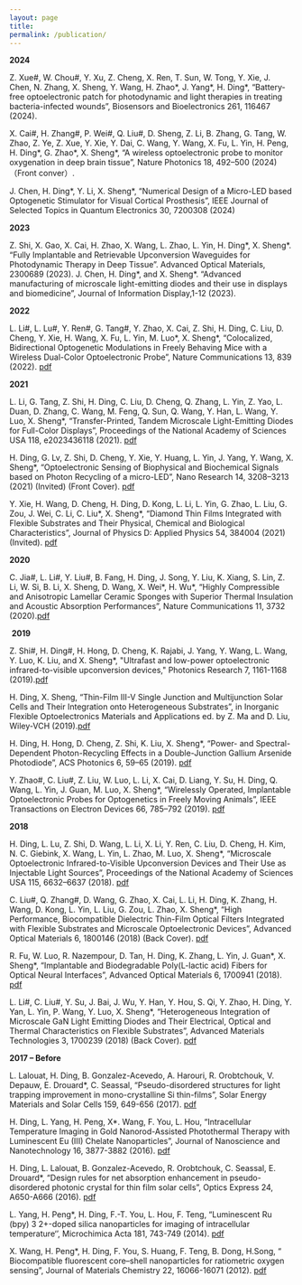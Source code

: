 ```yaml
---
layout: page
title: 
permalink: /publication/
---
```


**2024**

Z. Xue#, W. Chou#, Y. Xu, Z. Cheng, X. Ren, T. Sun, W. Tong, Y. Xie, J. Chen, N. Zhang, X. Sheng, Y. Wang, H. Zhao*, J. Yang*, H. Ding*, “Battery-free optoelectronic patch for photodynamic and light therapies in treating bacteria-infected wounds”, Biosensors and Bioelectronics 261, 116467 (2024).

X. Cai#, H. Zhang#, P. Wei#, Q. Liu#, D. Sheng, Z. Li, B. Zhang, G. Tang, W. Zhao, Z. Ye, Z. Xue, Y. Xie, Y. Dai, C. Wang, Y. Wang, X. Fu, L. Yin, H. Peng, H. Ding*, G. Zhao*, X. Sheng*, “A wireless optoelectronic probe to monitor oxygenation in deep brain tissue”, Nature Photonics 18, 492–500 (2024) （Front conver）.

J. Chen, H. Ding*, Y. Li, X. Sheng*, “Numerical Design of a Micro-LED based Optogenetic Stimulator for Visual Cortical Prosthesis”, IEEE Journal of Selected Topics in Quantum Electronics 30, 7200308 (2024)

**2023**

Z. Shi, X. Gao, X. Cai, H. Zhao, X. Wang, L. Zhao, L. Yin, H. Ding*, X. Sheng*. “Fully Implantable and Retrievable Upconversion Waveguides for Photodynamic Therapy in Deep Tissue”. Advanced Optical Materials, 2300689 (2023).
J. Chen, H. Ding*, and X. Sheng*. “Advanced manufacturing of microscale light-emitting diodes and their use in displays and biomedicine”, Journal of Information Display,1-12 (2023).

**2022**

L. Li#, L. Lu#, Y. Ren#, G. Tang#, Y. Zhao, X. Cai, Z. Shi, H. Ding, C. Liu, D. Cheng, Y. Xie, H. Wang, X. Fu, L. Yin, M. Luo*, X. Sheng*, “Colocalized, Bidirectional Optogenetic Modulations in Freely Behaving Mice with a Wireless Dual-Color Optoelectronic Probe”, Nature Communications 13, 839 (2022). [pdf](https://fa4b3987-e044-44e2-945a-4425b986b23b.filesusr.com/ugd/99a864_28d77188746d4284a97f77fa3f53c1ff.pdf)

**2021**

L. Li, G. Tang, Z. Shi, H. Ding, C. Liu, D. Cheng, Q. Zhang, L. Yin, Z. Yao, L. Duan, D. Zhang, C. Wang, M. Feng, Q. Sun, Q. Wang, Y. Han, L. Wang, Y. Luo, X. Sheng*, “Transfer-Printed, Tandem Microscale Light-Emitting Diodes for Full-Color Displays”, Proceedings of the National Academy of Sciences USA 118, e2023436118 (2021). [pdf](https://fa4b3987-e044-44e2-945a-4425b986b23b.filesusr.com/ugd/99a864_9c789a77a7044519af725626cda6798e.pdf)

​H. Ding, G. Lv, Z. Shi, D. Cheng, Y. Xie, Y. Huang, L. Yin, J. Yang, Y. Wang, X. Sheng*, “Optoelectronic Sensing of Biophysical and Biochemical Signals based on Photon Recycling of a micro-LED”, Nano Research 14, 3208–3213 (2021) (Invited) (Front Cover). [pdf](https://fa4b3987-e044-44e2-945a-4425b986b23b.filesusr.com/ugd/99a864_2932be7038a24bcb82d1a97401b0c45a.pdf)

​Y. Xie, H. Wang, D. Cheng, H. Ding, D. Kong, L. Li, L. Yin, G. Zhao, L. Liu, G. Zou, J. Wei, C. Li, C. Liu*, X. Sheng*, “Diamond Thin Films Integrated with Flexible Substrates and Their Physical, Chemical and Biological Characteristics”, Journal of Physics D: Applied Physics 54, 384004 (2021) (Invited). [pdf](https://fa4b3987-e044-44e2-945a-4425b986b23b.filesusr.com/ugd/99a864_6ac1191fea0b4134bccd277d00995a07.pdf)
​


**2020**

​​C. Jia#, L. Li#, Y. Liu#, B. Fang, H. Ding, J. Song, Y. Liu, K. Xiang, S. Lin, Z. Li, W. Si, B. Li, X. Sheng, D. Wang, X. Wei*, H. Wu*, “Highly Compressible and Anisotropic Lamellar Ceramic Sponges with Superior Thermal Insulation and Acoustic Absorption Performances”, Nature Communications 11, 3732 (2020).[pdf](https://fa4b3987-e044-44e2-945a-4425b986b23b.filesusr.com/ugd/99a864_eef77317f9c340cd9024b9a56b59ed00.pdf)

​
**2019**

​Z. Shi#, H. Ding#, H. Hong, D. Cheng, K. Rajabi, J. Yang, Y. Wang, L. Wang, Y. Luo, K. Liu, and X. Sheng*, "Ultrafast and low-power optoelectronic infrared-to-visible upconversion devices," Photonics Research 7, 1161-1168 (2019).[pdf](https://fa4b3987-e044-44e2-945a-4425b986b23b.filesusr.com/ugd/99a864_8b39e840b07f422982da2a2d7ba1778c.pdf)

​H. Ding, X. Sheng, “Thin-Film III-V Single Junction and Multijunction Solar Cells and Their Integration onto Heterogeneous Substrates”, in Inorganic Flexible Optoelectronics Materials and Applications ed. by Z. Ma and D. Liu, Wiley-VCH (2019).[pdf](https://fa4b3987-e044-44e2-945a-4425b986b23b.filesusr.com/ugd/99a864_2e3b3a56881e48159cfa46bcb1d66061.pdf)

​H. Ding, H. Hong, D. Cheng, Z. Shi, K. Liu, X. Sheng*, “Power- and Spectral-Dependent Photon-Recycling Effects in a Double-Junction Gallium Arsenide Photodiode”, ACS Photonics 6, 59–65 (2019). [pdf](https://fa4b3987-e044-44e2-945a-4425b986b23b.filesusr.com/ugd/99a864_928afe85ed294ce8bb01b906b9fb63cc.pdf)

Y. Zhao#, C. Liu#, Z. Liu, W. Luo, L. Li, X. Cai, D. Liang, Y. Su, H. Ding, Q. Wang, L. Yin, J. Guan, M. Luo, X. Sheng*, “Wirelessly Operated, Implantable Optoelectronic Probes for Optogenetics in Freely Moving Animals”, IEEE Transactions on Electron Devices 66, 785–792 (2019). [pdf](https://fa4b3987-e044-44e2-945a-4425b986b23b.filesusr.com/ugd/99a864_784ccf7206944691a733e7fd82787453.pdf)

 

**2018**

 H. Ding, L. Lu, Z. Shi, D. Wang, L. Li, X. Li, Y. Ren, C. Liu, D. Cheng, H. Kim, N. C. Giebink, X. Wang, L. Yin, L. Zhao, M. Luo, X. Sheng*, “Microscale Optoelectronic Infrared-to-Visible Upconversion Devices and Their Use as Injectable Light Sources”, Proceedings of the National Academy of Sciences USA 115, 6632–6637 (2018). [pdf](https://fa4b3987-e044-44e2-945a-4425b986b23b.filesusr.com/ugd/99a864_07572e941eb940feaba46e8125a49081.pdf)

 C. Liu#, Q. Zhang#, D. Wang, G. Zhao, X. Cai, L. Li, H. Ding, K. Zhang, H. Wang, D. Kong, L. Yin, L. Liu, G. Zou, L. Zhao, X. Sheng*, “High Performance, Biocompatible Dielectric Thin-Film Optical Filters Integrated with Flexible Substrates and Microscale Optoelectronic Devices”, Advanced Optical Materials 6, 1800146 (2018) (Back Cover). [pdf](https://fa4b3987-e044-44e2-945a-4425b986b23b.filesusr.com/ugd/99a864_97684258a0aa4df19ce89ffc9fd19dc6.pdf)

R. Fu, W. Luo, R. Nazempour, D. Tan, H. Ding, K. Zhang, L. Yin, J. Guan*, X. Sheng*, “Implantable and Biodegradable Poly(L-lactic acid) Fibers for Optical Neural Interfaces”, Advanced Optical Materials 6, 1700941 (2018). [pdf](https://fa4b3987-e044-44e2-945a-4425b986b23b.filesusr.com/ugd/99a864_04504b2760c0470fa3e9e102e4e5158d.pdf)

 L. Li#, C. Liu#, Y. Su, J. Bai, J. Wu, Y. Han, Y. Hou, S. Qi, Y. Zhao, H. Ding, Y. Yan, L. Yin, P. Wang, Y. Luo, X. Sheng*, “Heterogeneous Integration of Microscale GaN Light Emitting Diodes and Their Electrical, Optical and Thermal Characteristics on Flexible Substrates”, Advanced Materials Technologies 3, 1700239 (2018) (Back Cover). [pdf](https://fa4b3987-e044-44e2-945a-4425b986b23b.filesusr.com/ugd/99a864_6371e9fcd6c94457954c865841515eaf.pdf)

 

**2017 – Before**

 L. Lalouat, H. Ding, B. Gonzalez-Acevedo, A. Harouri, R. Orobtchouk, V. Depauw, E. Drouard*, C. Seassal, “Pseudo-disordered structures for light trapping improvement in mono-crystalline Si thin-films”, Solar Energy Materials and Solar Cells 159, 649-656 (2017). [pdf](https://fa4b3987-e044-44e2-945a-4425b986b23b.filesusr.com/ugd/99a864_5d13e5594175437eb20beb07a8da4639.pdf)

 H. Ding, L. Yang, H. Peng, X*. Wang, F. You, L. Hou, “Intracellular Temperature Imaging in Gold Nanorod-Assisted Photothermal Therapy with Luminescent Eu (III) Chelate Nanoparticles”, Journal of Nanoscience and Nanotechnology 16, 3877-3882 (2016). [pdf](https://fa4b3987-e044-44e2-945a-4425b986b23b.filesusr.com/ugd/99a864_52b1e957d7684038b868b2c0f44adcf5.pdf)

 H. Ding, L. Lalouat, B. Gonzalez-Acevedo, R. Orobtchouk, C. Seassal, E. Drouard*, “Design rules for net absorption enhancement in pseudo-disordered photonic crystal for thin film solar cells”, Optics Express 24, A650-A666 (2016). [pdf](https://fa4b3987-e044-44e2-945a-4425b986b23b.filesusr.com/ugd/99a864_fee5c86b9d3a4e9c9cf20e92dc991abb.pdf)

 L. Yang, H. Peng*, H. Ding, F.-T. You, L. Hou, F. Teng, “Luminescent Ru (bpy) 3 2+-doped silica nanoparticles for imaging of intracellular temperature‘’, Microchimica Acta 181, 743-749 (2014). [pdf](https://fa4b3987-e044-44e2-945a-4425b986b23b.filesusr.com/ugd/99a864_ab088322d7584434a38ba9d24f9e38f0.pdf)

 X. Wang, H. Peng*, H. Ding, F. You, S. Huang, F. Teng, B. Dong, H.Song, “ Biocompatible fluorescent core–shell nanoparticles for ratiometric oxygen sensing”, Journal of Materials Chemistry 22, 16066-16071 (2012). [pdf](https://fa4b3987-e044-44e2-945a-4425b986b23b.filesusr.com/ugd/99a864_1d6d74202b0b46b091a87b45be3f6e89.pdf)

